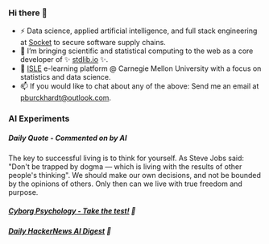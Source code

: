 ### Hi there 👋

-   ⚡ Data science, applied artificial intelligence, and full stack engineering at [Socket](https://socket.dev) to secure software supply chains.
-   🔭 I’m bringing scientific and statistical computing to the web as a core developer of ✨ [stdlib.io](https://stdlib.io) ✨.
-   📖 [ISLE](https://stat.cmu.edu/isle) e-learning platform @ Carnegie Mellon University with a focus on statistics and data science.
-   📫 If you would like to chat about any of the above: Send me an email at [pburckhardt@outlook.com](mailto:pburckhardt@outlook.com).

### AI Experiments

##### Daily Quote - Commented on by AI

<!-- <quote> -->

The key to successful living is to think for yourself. As Steve Jobs said: "Don't be trapped by dogma ― which is living with the results of other people's thinking". We should make our own decisions, and not be bounded by the opinions of others. Only then can we live with true freedom and purpose.

<!-- </quote> -->

##### [Cyborg Psychology - Take the test!](http://cyborg-psychology.com/) 🚀 
##### [Daily HackerNews AI Digest](https://ai-digest.vercel.app/) :brain:
